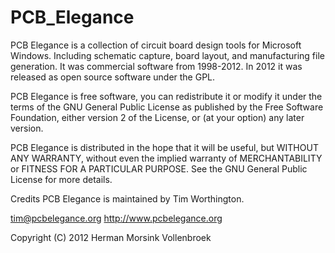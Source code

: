 # PCB_Elegance
 PCB Elegance is a collection of circuit board design tools for Microsoft Windows. Including schematic capture, board layout, and manufacturing file generation. It was commercial software from 1998-2012. In 2012 it was released as open source software under the GPL.

PCB Elegance is free software, you can redistribute it or modify it under the terms of the GNU General Public License as published by the Free Software Foundation, either version 2 of the License, or (at your option) any later version.

PCB Elegance is distributed in the hope that it will be useful, but WITHOUT ANY WARRANTY, without even the implied warranty of MERCHANTABILITY or FITNESS FOR A PARTICULAR PURPOSE. See the GNU General Public License for more details.

Credits
PCB Elegance is maintained by Tim Worthington.

tim@pcbelegance.org http://www.pcbelegance.org

Copyright (C) 2012 Herman Morsink Vollenbroek
